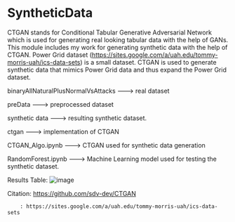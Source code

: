 # SyntheticData

CTGAN stands for Conditional Tabular Generative Adversarial Network which is used for generating real looking tabular data with the help of GANs. 
This module includes my work for generating synthetic data with the help of CTGAN. Power Grid dataset (https://sites.google.com/a/uah.edu/tommy-morris-uah/ics-data-sets) is a small dataset. CTGAN is used to generate synthetic data that mimics Power Grid data and thus expand the Power Grid dataset. 

binaryAllNaturalPlusNormalVsAttacks ---> real dataset


preData ---> preprocessed dataset


synthetic data ---> resulting synthetic dataset.


ctgan ---> implementation of CTGAN


CTGAN_Algo.ipynb ---> CTGAN used for synthetic data generation


RandomForest.ipynb ---> Machine Learning model used for testing the synthetic dataset.


Results Table:
![image](https://user-images.githubusercontent.com/93623710/191051092-a7996a85-2c82-45fc-a114-d61030c3fe26.png)


Citation: https://github.com/sdv-dev/CTGAN


        : https://sites.google.com/a/uah.edu/tommy-morris-uah/ics-data-sets
